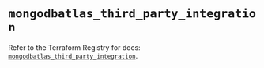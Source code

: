 # `mongodbatlas_third_party_integration`

Refer to the Terraform Registry for docs: [`mongodbatlas_third_party_integration`](https://registry.terraform.io/providers/mongodb/mongodbatlas/1.21.0/docs/resources/third_party_integration).
